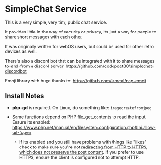 # SimpleChat Service

This is a very simple, very tiny, public chat service.

It provides little in the way of security or privacy, its just a way for people to share short messages with each other.

It was originally written for webOS users, but could be used for other retro devices as well.

There's also a discord bot that can be integrated with it to share messages to-and-from a discord server: https://github.com/codepoet80/simplechat-discordbot 

Emoji library with huge thanks to: https://github.com/iamcal/php-emoji

## Install Notes

- **php-gd** is required. On Linux, do something like: `imagecreatefromjpeg`

- Some functions depend on PHP file_get_contents to read the input. Ensure its enabled: https://www.php.net/manual/en/filesystem.configuration.php#ini.allow-url-fopen

  - If its enabled and you still have problems with things like "likes" check to make sure you're not [redirecting from HTTP to HTTPS, which does not preserve the post content](https://stackoverflow.com/questions/19146984/file-get-contentsphp-input-always-returns-an-empty-string). If you prefer to use HTTPS, ensure the client is configured not to attempt HTTP.
